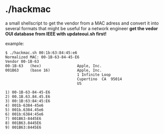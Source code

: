 # ./hackmac
a small shellscript to get the vendor from a MAC adress and convert it into several formats that might be useful for a network engineer
**get the vedor OUI database from IEEE with updateoui.sh first!**

example:
```
$ ./hackmac.sh 00:1b:63:84:45:e6
Normalized MAC: 00-1B-63-84-45-E6
Vendor 00-1B-63
00-1B-63   (hex)                Apple, Inc.
001B63     (base 16)            Apple, Inc.
                                1 Infinite Loop
                                Cupertino  CA  95014
                                US

1) 00-1B-63-84-45-E6
2) 00.1B.63.84.45.E6
3) 00:1B:63:84:45:E6
4) 001b-6384-45e6
5) 001b.6384.45e6
6) 001b:6384:45e6
7) 001B63-8445E6
8) 001B63.8445E6
9) 001B63:8445E6

```
